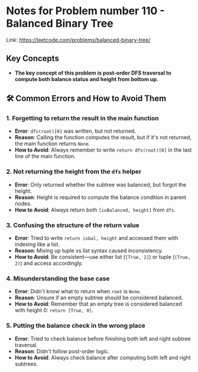 # Notes for Problem number 110 - Balanced Binary Tree

Link: https://leetcode.com/problems/balanced-binary-tree/

## Key Concepts
- **The key concept of this problem is post-order DFS traversal to compute both balance status and height from bottom up.**

## 🛠️ Common Errors and How to Avoid Them

### 1. Forgetting to return the result in the main function
- **Error**: `dfs(root)[0]` was written, but not returned.
- **Reason**: Calling the function computes the result, but if it's not returned, the main function returns `None`.
- **How to Avoid**: Always remember to write `return dfs(root)[0]` in the last line of the main function.

### 2. Not returning the height from the `dfs` helper
- **Error**: Only returned whether the subtree was balanced, but forgot the height.
- **Reason**: Height is required to compute the balance condition in parent nodes.
- **How to Avoid**: Always return both `[isBalanced, height]` from `dfs`.

### 3. Confusing the structure of the return value
- **Error**: Tried to write `return isbal, height` and accessed them with indexing like a list.
- **Reason**: Mixing up tuple vs list syntax caused inconsistency.
- **How to Avoid**: Be consistent—use either list (`[True, 2]`) or tuple (`(True, 2)`) and access accordingly.

### 4. Misunderstanding the base case
- **Error**: Didn't know what to return when `root` is `None`.
- **Reason**: Unsure if an empty subtree should be considered balanced.
- **How to Avoid**: Remember that an empty tree is considered balanced with height 0: `return [True, 0]`.

### 5. Putting the balance check in the wrong place
- **Error**: Tried to check balance before finishing both left and right subtree traversal.
- **Reason**: Didn't follow post-order logic.
- **How to Avoid**: Always check balance after computing both left and right subtrees.
